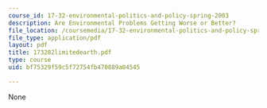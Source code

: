 ```yaml
---
course_id: 17-32-environmental-politics-and-policy-spring-2003
description: Are Environmental Problems Getting Worse or Better?
file_location: /coursemedia/17-32-environmental-politics-and-policy-spring-2003/bf75329f59c5f72754fb470889a04545_173202limitedearth.pdf
file_type: application/pdf
layout: pdf
title: 173202limitedearth.pdf
type: course
uid: bf75329f59c5f72754fb470889a04545

---
```

None